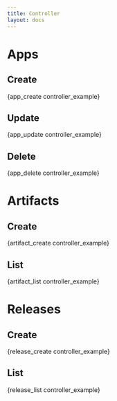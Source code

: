 ```yaml
---
title: Controller
layout: docs
---
```


# Apps

## Create

{app_create controller_example}

## Update

{app_update controller_example}

## Delete

{app_delete controller_example}

# Artifacts

## Create

{artifact_create controller_example}

## List

{artifact_list controller_example}

# Releases

## Create

{release_create controller_example}

## List

{release_list controller_example}
